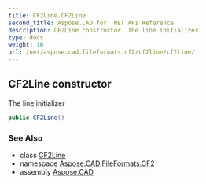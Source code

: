 ```yaml
---
title: CF2Line.CF2Line
second_title: Aspose.CAD for .NET API Reference
description: CF2Line constructor. The line initializer
type: docs
weight: 10
url: /net/aspose.cad.fileformats.cf2/cf2line/cf2line/
---
```

## CF2Line constructor

The line initializer

```csharp
public CF2Line()
```

### See Also

* class [CF2Line](../)
* namespace [Aspose.CAD.FileFormats.CF2](../../cf2line/)
* assembly [Aspose.CAD](../../../)


